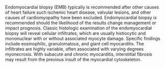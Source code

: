 Endomyocardial biopsy (EMB) typically is recommended after other causes of heart failure such ischemic heart disease, valvular lesions, and other causes of cardiomyopathy have been excluded. Endomyocardial biopsy is recommended should the likelihood of the results change management or impact prognosis. Classic histologic examination of the endomyocardial biopsy will reveal cellular infiltrates, which are usually histiocytic and mononuclear with or without associated myocyte damage. Specific findings include eosinophilic, granulomatous, and giant cell myocarditis. The infiltrates are highly variable, often associated with varying degrees myonecrosis. With subacute and chronic myocarditis, interstitial fibrosis may result from the previous insult of the myocardial cytoskeleton.
